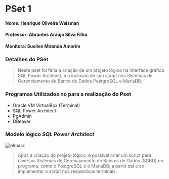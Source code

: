 # PSet 1
#### Nome: Henrique Oliveira Waisman
#### Professor: Abrantes Araujo Silva Filho
#### Monitora: Suellen Miranda Amorim

### Detalhes do PSet
> Neste pset foi feita a criação de um projeto lógico na interface gráfica SQL Power Architect, e a inclusão de seu script nos Sistemas de Gerenciamento de Banco de Dados PostgreSQL e MariaDB.

### Programas Utilizados no para a realização do Pset
- Oracle VM VirtualBox (Terminal)
- SQL Power Architect
- PgAdmin
- DBeaver

### Modelo lógico _SQL Power Architect_
![elmasri](https://github.com/henriquewaisman/uvv_bd_1_cc1mb/blob/main/pset1/image/architect.png)
> Após a criação do projeto lógico, é possível criar um script para diversos Sistemas de Gerenciamento de Bancos de Dados (SGBD) no programa, como o PostgreSQL e o MariaDB, a partir daí é só implementar o script nos respectivos terminais.
